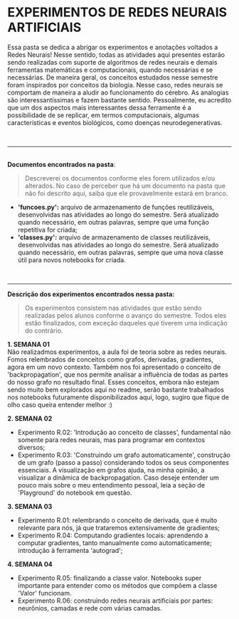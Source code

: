 # **EXPERIMENTOS DE REDES NEURAIS ARTIFICIAIS** 

<justify> Essa pasta se dedica a abrigar os experimentos e anotações voltados a Redes Neurais! Nesse sentido, todas as atividades aqui presentes estarão sendo realizadas com suporte de algoritmos de redes neurais e demais ferramentas matemáticas e computacionais, quando necessárias e se necessárias.
De maneira geral, os conceitos estudados nesse semestre foram inspirados por conceitos da biologia. Nesse caso, redes neurais se comportam de maneira a aludir ao funcionamento do cérebro. As analogias são interessantíssimas e fazem bastante sentido. Pessoalmente, eu acredito que um dos aspectos mais interessantes dessa ferramente é a possibilidade de se replicar, em termos computacionais, algumas características e eventos biológicos, como doenças neurodegenerativas. </justify>

<br>
<hr>

<br> **Documentos encontrados na pasta**:

> Descreverei os documentos conforme eles forem utilizados e/ou alterados. No caso de perceber que há um documento na pasta que não foi descrito aqui, saiba que ele provavelmente estará em branco. 

- **'funcoes.py':** arquivo de armazenamento de funções reutilizáveis, desenvolvidas nas atividades ao longo do semestre. Será atualizado quando necessário, em outras palavras, sempre que uma função repetitiva for criada;
-  **'classes.py':** arquivo de armazenamento de classes reutilizáveis, desenvolvidas nas atividades ao longo do semestre. Será atualizado quando necessário, em outras palavras, sempre que uma nova classe útil para novos notebooks for criada.

<br>
<hr>

**Descrição dos experimentos encontrados nessa pasta:**

> Os experimentos consistem nas atividades que estão sendo realizadas pelos alunos conforme o avanço do semestre. Todos eles estão finalizados, com exceção daqueles que tiverem uma indicação do contrário.

**1. SEMANA 01**
<br> Não realizadmos experimentos, a aula foi de teoria sobre as redes neurais. Fomos relembrados de conceitos como grafos, derivadas, gradientes, agora em um novo contexto. Também nos foi apresentado o conceito de 'backpropagation', que nos permite analisar a influência de todas as partes do nosso grafo no resultado final. Esses conceitos, embora não estejam sendo muito bem explorados aqui no readme, serão bastante trabalhados nos notebooks futuramente disponibilizados aqui, logo, sugiro que fique de olho caso queira entender melhor :)

**2. SEMANA 02**
- Experimento R.02: 'Introdução ao conceito de classes', fundamental não somente para redes neurais, mas para programar em contextos diversos;
- Experimento R.03: 'Construindo um grafo automaticamente', construção de um grafo (passo a passo) considerando todos os seus componentes essenciais. A visualização em grafos ajuda, na minha opinião, a visualizar a dinâmica de backpropagation. Caso deseje entender um pouco mais sobre o meu entendimento pessoal, leia a seção de 'Playground' do notebook em questão.

**3. SEMANA 03**
- Experimento R.01: relembrando o conceito de derivada, que é muito relevante para nós, já que trataremos extensivamente de gradientes;
- Experimento R.04: Computando gradientes locais: aprendendo a computar gradientes, tanto manualmente como automaticamente; introdução à ferramenta 'autograd';

**4. SEMANA 04**
- Experimento R.05: finalizando a classe valor. Notebooks super importante para entender como os métodos que compõem a classe 'Valor' funcionam.
- Experimento R.06: construindo redes neurais artificiais por partes: neurônios, camadas e rede com várias camadas.
